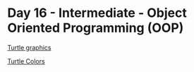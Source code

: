 # Day 16 - Intermediate - Object Oriented Programming (OOP)

[Turtle graphics](https://docs.python.org/3/library/turtle.html)

[Turtle Colors](https://cs111.wellesley.edu/labs/lab01/colors)

